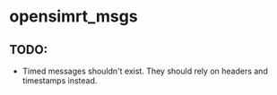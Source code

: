 # opensimrt_msgs

## TODO:

- Timed messages shouldn't exist. They should rely on headers and timestamps instead. 
